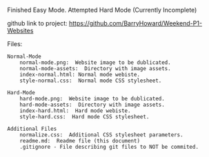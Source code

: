 Finished Easy Mode.  Attempted Hard Mode (Currently Incomplete)

github link to project:  https://github.com/BarryHoward/Weekend-P1-Websites

Files:

	Normal-Mode
		normal-mode.png:  Website image to be dublicated.
		normal-mode-assets:  Directory with image assets.
		index-normal.html: Normal mode webiste.
		style-normal.css:  Normal mode CSS stylesheet.

	Hard-Mode
		hard-mode.png:  Website image to be dublicated.
		hard-mode-assets:  Directory with image assets.
		index-hard.html:  Hard mode webiste.
		style-hard.css:  Hard mode CSS stylesheet.

	Additional Files
		normalize.css:  Additional CSS stylesheet parameters.
		readme.md:  Readme file (this document)
		.gitignore - File describing git files to NOT be commited.



